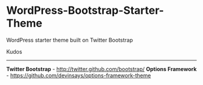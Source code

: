 WordPress-Bootstrap-Starter-Theme
=================================

WordPress starter theme built on Twitter Bootstrap

Kudos
_____

**Twitter Bootstrap** - http://twitter.github.com/bootstrap/
**Options Framework** - https://github.com/devinsays/options-framework-theme